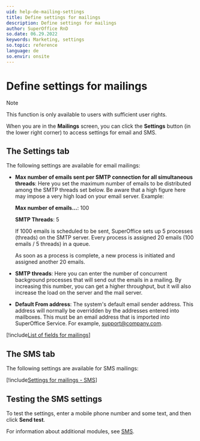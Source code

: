 ```yaml
---
uid: help-de-mailing-settings
title: Define settings for mailings
description: Define settings for mailings
author: SuperOffice RnD
so.date: 06.29.2022
keywords: Marketing, settings
so.topic: reference
language: de
so.envir: onsite
---
```


# Define settings for mailings

> [!NOTE]
> This function is only available to users with sufficient user rights.

When you are in the **Mailings** screen, you can click the **Settings** button (in the lower right corner) to access settings for email and SMS.

## The Settings tab

The following settings are available for email mailings:

* **Max number of emails sent per SMTP connection for all simultaneous threads**: Here you set the maximum number of emails to be distributed among the SMTP threads set below. Be aware that a high figure here may impose a very high load on your email server. Example:

    **Max number of emails...**: 100

    **SMTP Threads**: 5

    If 1000 emails is scheduled to be sent, SuperOffice sets up 5 processes (threads) on the SMTP server. Every process is assigned 20 emails (100 emails / 5 threads) in a queue.

    As soon as a process is complete, a new process is initiated and assigned another 20 emails.

* **SMTP threads**: Here you can enter the number of concurrent background processes that will send out the emails in a mailing. By increasing this number, you can get a higher throughput, but it will also increase the load on the server and the mail server.

* **Default From address**: The system's default email sender address. This address will normally be overridden by the addresses entered into mailboxes. This must be an email address that is imported into SuperOffice Service. For example, support@company.com.

[!include[List of fields for mailings](../../../learn/includes/mailing-smtp-fields.md)]

## The SMS tab

The following settings are available for SMS mailings:

[!include[Settings for mailings - SMS](../../../learn/includes/mailing-settings-sms.md)]

## Testing the SMS settings

To test the settings, enter a mobile phone number and some text, and then click **Send test**.

For information about additional modules, see [SMS][1].

<!-- Referenced links -->
[1]: ../../../../service/settings/learn/sms.md

<!-- Referenced images -->

